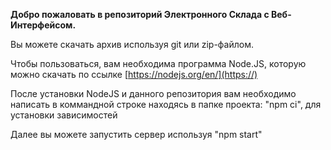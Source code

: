 **Добро пожаловать в репозиторий Электронного Склада с Веб-Интерфейсом.**

Вы можете скачать архив используя git или zip-файлом.

Чтобы пользоваться, вам необходима программа Node.JS, которую можно скачать по ссылке [https://nodejs.org/en/](https://)

После установки NodeJS и данного репозитория вам необходимо написать в коммандной строке находясь в папке проекта: "npm ci", для установки зависимостей

Далее вы можете запустить сервер используя "npm start"
